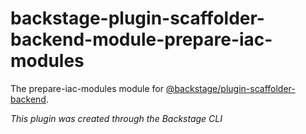 # backstage-plugin-scaffolder-backend-module-prepare-iac-modules

The prepare-iac-modules module for [@backstage/plugin-scaffolder-backend](https://www.npmjs.com/package/@backstage/plugin-scaffolder-backend).

_This plugin was created through the Backstage CLI_
